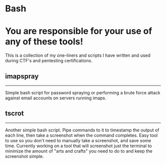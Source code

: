 # Bash
# You are responsible for your use of any of these tools! 
This is a collection of my one-liners and scripts I have written and used during CTF's and pentesting certifications.

## imapspray
___
Simple bash script for password spraying or performing a brute force attack against email accounts on servers running imaps.

## tscrot
___
Another simple bash script. Pipe commands to it to timestamp the output of each line, then take a screenshot when the command completes. Easy tool to use so you don't need to manually take a screenshot, and save some time. Currently working on a tool that will screenshot just the terminal to minimize the amount of "arts and crafts" you need to do to and keep the screenshot simple. 
